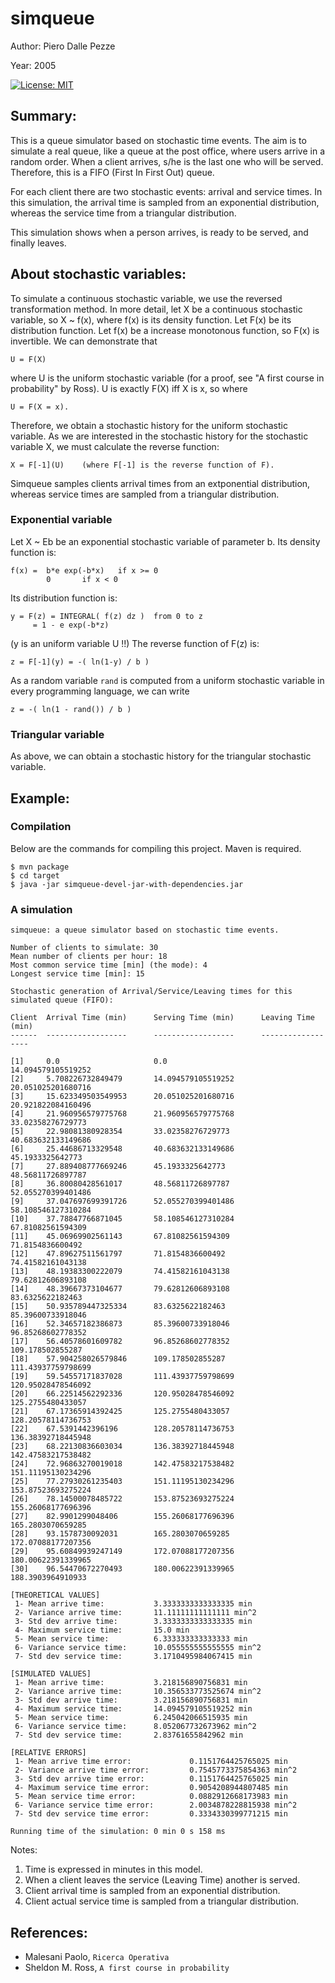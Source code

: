 
# simqueue


Author: Piero Dalle Pezze

Year: 2005

[![License: MIT](https://img.shields.io/badge/License-MIT-yellow.svg)](https://opensource.org/licenses/MIT)

## Summary:

This is a queue simulator based on stochastic time events.
The aim is to simulate a real queue, like a queue at the post office,
where users arrive in a random order. When a client arrives, s/he is
the last one who will be served. Therefore, this is a FIFO (First In First Out) queue.

For each client there are two stochastic events: arrival and service times. 
In this simulation, the arrival time is sampled from an exponential distribution, 
whereas the service time from a triangular distribution.

This simulation shows when a person arrives, is ready to be served, and finally leaves.    


## About stochastic variables:
To simulate a continuous stochastic variable, we use the reversed transformation method. 
In more detail, let X be a continuous stochastic variable, so X ~ f(x), where f(x) is its 
density function. Let F(x) be its distribution function. Let f(x) be a increase monotonous 
function, so F(x) is invertible. We can demonstrate that
```
U = F(X)
```
where U is the uniform stochastic variable (for a proof, see "A first course in probability" by Ross). 
U is exactly F(X) iff X is x, so where
```
U = F(X = x).
```
Therefore, we obtain a stochastic history for the uniform stochastic variable.
As we are interested in the stochastic history for the stochastic variable X,
we must calculate the reverse function:
```
X = F[-1](U)    (where F[-1] is the reverse function of F).
```

Simqueue samples clients arrival times from an extponential distribution, whereas 
service times are sampled from a triangular distribution. 

### Exponential variable
Let X ~ Eb be an exponential stochastic variable of parameter b.
Its density function is:
```
f(x) =  b*e exp(-b*x)   if x >= 0
    	0		if x < 0
```	    
Its distribution function is:
```
y = F(z) = INTEGRAL( f(z) dz )  from 0 to z
	 = 1 - e exp(-b*z)
```
(y is an uniform variable U !!)
The reverse function of F(z) is:
```
z = F[-1](y) = -( ln(1-y) / b )
```
As a random variable `rand` is computed from a uniform stochastic variable 
in every programming language, we can write
```
z = -( ln(1 - rand()) / b )
```

### Triangular variable
As above, we can obtain a stochastic history for the triangular stochastic variable.	




## Example:
### Compilation
Below are the commands for compiling this project. Maven is required.
```
$ mvn package
$ cd target
$ java -jar simqueue-devel-jar-with-dependencies.jar 
```

### A simulation
```
simqueue: a queue simulator based on stochastic time events.

Number of clients to simulate: 30
Mean number of clients per hour: 18
Most common service time [min] (the mode): 4
Longest service time [min]: 15

Stochastic generation of Arrival/Service/Leaving times for this simulated queue (FIFO):

Client  Arrival Time (min)      Serving Time (min)      Leaving Time (min)
------  ------------------      ------------------      ------------------

[1]     0.0     				0.0     				14.094579105519252
[2]     5.708226732849479       14.094579105519252      20.051025201680716
[3]     15.623349503549953      20.051025201680716      20.921822084160496
[4]     21.960956579775768      21.960956579775768      33.02358276729773
[5]     22.98081380928354       33.02358276729773       40.683632133149686
[6]     25.44686713329548       40.683632133149686      45.1933325642773
[7]     27.889408777669246      45.1933325642773        48.56811726897787
[8]     36.80080428561017       48.56811726897787       52.055270399401486
[9]     37.047697699391726      52.055270399401486      58.108546127310284
[10]    37.78847766871045       58.108546127310284      67.81082561594309
[11]    45.06969902561143       67.81082561594309       71.8154836600492
[12]    47.89627511561797       71.8154836600492        74.41582161043138
[13]    48.19383300222079       74.41582161043138       79.62812606893108
[14]    48.39667373104677       79.62812606893108       83.6325622182463
[15]    50.935789447325334      83.6325622182463        85.39600733918046
[16]    52.34657182386873       85.39600733918046       96.85268602778352
[17]    56.40578601609782       96.85268602778352       109.178502855287
[18]    57.904258026579846      109.178502855287        111.43937759798699
[19]    59.54557171837028       111.43937759798699      120.95028478546092
[20]    66.22514562292336       120.95028478546092      125.2755480433057
[21]    67.17365914392425       125.2755480433057       128.20578114736753
[22]    67.5391442396196        128.20578114736753      136.38392718445948
[23]    68.22130836603034       136.38392718445948      142.47583217538482
[24]    72.96863270019018       142.47583217538482      151.11195130234296
[25]    77.27930261235403       151.11195130234296      153.87523693275224
[26]    78.14500078485722       153.87523693275224      155.26068177696396
[27]    82.9901299048406        155.26068177696396      165.2803070659285
[28]    93.1578730092031        165.2803070659285       172.07088177207356
[29]    95.60849939247149       172.07088177207356      180.00622391339965
[30]    96.54470672270493       180.00622391339965      188.3903964910933

[THEORETICAL VALUES]
 1- Mean arrive time:           3.3333333333333335 min
 2- Variance arrive time:       11.11111111111111 min^2
 3- Std dev arrive time:        3.3333333333333335 min
 4- Maximum service time:       15.0 min
 5- Mean service time:          6.333333333333333 min
 6- Variance service time:      10.055555555555555 min^2
 7- Std dev service time:       3.1710495984067415 min

[SIMULATED VALUES]
 1- Mean arrive time:           3.218156890756831 min 
 2- Variance arrive time:       10.356533773525674 min^2 
 3- Std dev arrive time:        3.218156890756831 min 
 4- Maximum service time:       14.094579105519252 min 
 5- Mean service time:          6.245042066515935 min 
 6- Variance service time:      8.052067732673962 min^2 
 7- Std dev service time:       2.83761655842962 min 

[RELATIVE ERRORS]
 1- Mean arrive time error:             0.1151764425765025 min 
 2- Variance arrive time error:         0.7545773375854363 min^2 
 3- Std dev arrive time error:          0.1151764425765025 min 
 4- Maximum service time error:         0.9054208944807485 min 
 5- Mean service time error:            0.0882912668173983 min 
 6- Variance service time error:        2.0034878228815938 min^2 
 7- Std dev service time error:         0.3334330399771215 min 

Running time of the simulation: 0 min 0 s 158 ms
```

Notes:

1. Time is expressed in minutes in this model.
2. When a client leaves the service (Leaving Time) another is served.
3. Client arrival time is sampled from an exponential distribution.
4. Client actual service time is sampled from a triangular distribution.


## References:

- Malesani Paolo, `Ricerca Operativa` 
- Sheldon M. Ross, `A first course in probability`
